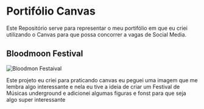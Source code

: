 # Portifólio Canvas
Este Repositório serve para representar o meu portifólio em que eu criei utilizando o Canvas para que possa concorrer a vagas de Social Media.

## Bloodmoon Festival 

![Bloodmon Festaival](https://user-images.githubusercontent.com/24817323/151865751-ce0f9dde-9f04-416e-b7d8-3402d5ab16ea.png)

<p>Este projeto eu criei para praticando canvas eu peguei uma imagem que me lembra algo interessante e nela eu tive a ideia de criar um Festival de Músicas underground e adicionei algumas 
 figuras e fonst para que seja algo super interessante</p>
 
 




